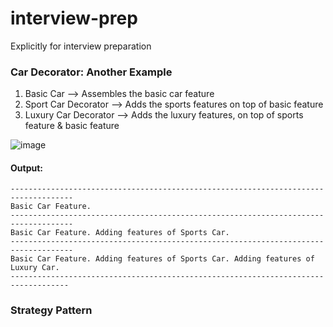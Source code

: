 # interview-prep
Explicitly for interview preparation

### Car Decorator: Another Example
1) Basic Car --> Assembles the basic car feature
2) Sport Car Decorator --> Adds the sports features on top of basic feature
3) Luxury Car Decorator --> Adds the luxury features, on top of sports feature & basic feature 

![image](https://github.com/ravibeli/interview-prep/assets/928202/2a9f3542-1715-4e7e-bc15-6922f912974d)

#### Output:

```> Task :DecoratorPatternTest.main()
------------------------------------------------------------------------------------
Basic Car Feature.
------------------------------------------------------------------------------------
Basic Car Feature. Adding features of Sports Car.
------------------------------------------------------------------------------------
Basic Car Feature. Adding features of Sports Car. Adding features of Luxury Car.
-----------------------------------------------------------------------------------
```

### Strategy Pattern
